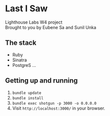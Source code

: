 # Last I Saw

Lighthouse Labs W4 project  
Brought to you by Eubene Sa and Sunil Unka

## The stack

* Ruby
* Sinatra
* PostgreS
...

## Getting up and running

1. `bundle update`
2. `bundle install`
3. `bundle exec shotgun -p 3000 -o 0.0.0.0`
4. Visit `http://localhost:3000/` in your browser.
